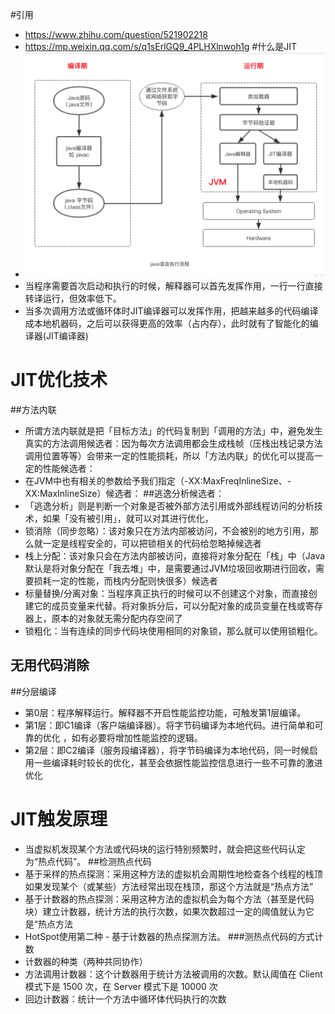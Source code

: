 #引用
* https://www.zhihu.com/question/521902218
* https://mp.weixin.qq.com/s/q1sErlGQ9_4PLHXlnwoh1g
#什么是JIT
* ![img.png](img/JIT.png)
* 当程序需要首次启动和执行的时候，解释器可以首先发挥作用，一行一行直接转译运行，但效率低下。
* 当多次调用方法或循环体时JIT编译器可以发挥作用，把越来越多的代码编译成本地机器码，之后可以获得更高的效率（占内存），此时就有了智能化的编译器(JIT编译器)
# JIT优化技术
##方法内联
* 所谓方法内联就是把「目标方法」的代码复制到「调用的方法」中，避免发生真实的方法调用候选者：因为每次方法调用都会生成栈帧（压栈出栈记录方法调用位置等等）会带来一定的性能损耗，所以「方法内联」的优化可以提高一定的性能候选者：
* 在JVM中也有相关的参数给予我们指定（-XX:MaxFreqInlineSize、-XX:MaxInlineSize）候选者：
##逃逸分析候选者：
* 「逃逸分析」则是判断一个对象是否被外部方法引用或外部线程访问的分析技术，如果「没有被引用」，就可以对其进行优化，
* 锁消除（同步忽略）：该对象只在方法内部被访问，不会被别的地方引用，那么就一定是线程安全的，可以把锁相关的代码给忽略掉候选者
* 栈上分配：该对象只会在方法内部被访问，直接将对象分配在「栈」中（Java默认是将对象分配在「我去堆」中，是需要通过JVM垃圾回收期进行回收，需要损耗一定的性能，而栈内分配则快很多）候选者
* 标量替换/分离对象：当程序真正执行的时候可以不创建这个对象，而直接创建它的成员变量来代替。将对象拆分后，可以分配对象的成员变量在栈或寄存器上，原本的对象就无需分配内存空间了
* 锁粗化：当有连续的同步代码块使用相同的对象锁，那么就可以使用锁粗化。
## 无用代码消除
##分层编译
* 第0层：程序解释运行。解释器不开启性能监控功能，可触发第1层编译。
* 第1层：即C1编译（客户端编译器）。将字节码编译为本地代码。进行简单和可靠的优化 ，如有必要将增加性能监控的逻辑。
* 第2层：即C2编译（服务段编译器），将字节码编译为本地代码，同一时候启用一些编译耗时较长的优化，甚至会依据性能监控信息进行一些不可靠的激进优化
# JIT触发原理
* 当虚拟机发现某个方法或代码块的运行特别频繁时，就会把这些代码认定为“热点代码”。
##检测热点代码
* 基于采样的热点探测：采用这种方法的虚拟机会周期性地检查各个线程的栈顶如果发现某个（或某些）方法经常出现在栈顶，那这个方法就是“热点方法”
* 基于计数器的热点探测：采用这种方法的虚拟机会为每个方法（甚至是代码块）建立计数器，统计方法的执行次数，如果次数超过一定的阈值就认为它是“热点方法
* HotSpot使用第二种 - 基于计数器的热点探测方法。
###测热点代码的方式计数
* 计数器的种类（两种共同协作）
* 方法调用计数器：这个计数器用于统计方法被调用的次数。默认阈值在 Client 模式下是 1500 次，在 Server 模式下是 10000 次
* 回边计数器：统计一个方法中循环体代码执行的次数